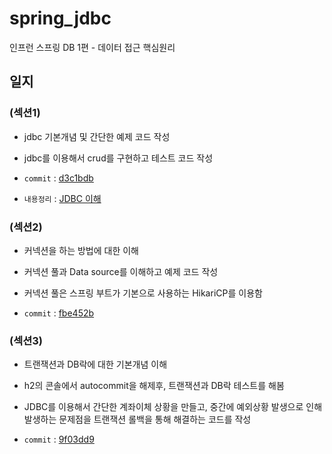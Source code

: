 # spring_jdbc
인프런 스프링 DB 1편 - 데이터 접근 핵심원리

## 일지

### (섹션1)

- jdbc 기본개념 및 간단한 예제 코드 작성

- jdbc를 이용해서 crud를 구현하고 테스트 코드 작성

- `commit` : [d3c1bdb](https://github.com/lsh9672/spring_jdbc/commit/d3c1bdbd3fe92a9cc2a8514ca8941324ffef3fcf)

- `내용정리` : [JDBC 이해](https://www.notion.so/1-JDBC-d9045f6e40c6429bb9cdf903717cbed4)

### (섹션2)

- 커넥션을 하는 방법에 대한 이해

- 커넥션 풀과 Data source를 이해하고 예제 코드 작성

- 커넥션 풀은 스프링 부트가 기본으로 사용하는 HikariCP를 이용함

- `commit` : [fbe452b](https://github.com/lsh9672/spring_jdbc/commit/fbe452bd2c136d0b380fb62fa26697b2060af51d)

### (섹션3)

- 트랜잭션과 DB락에 대한 기본개념 이해

- h2의 콘솔에서 autocommit을 해제후, 트랜잭션과 DB락 테스트를 해봄

- JDBC를 이용해서 간단한 계좌이체 상황을 만들고, 중간에 예외상황 발생으로 인해 발생하는 문제점을 트랜잭션 롤백을 통해 해결하는 코드를 작성

- `commit` : [9f03dd9](https://github.com/lsh9672/spring_jdbc/commit/9f03dd90f61d6c58ada412af983ad853606f8ab0)
